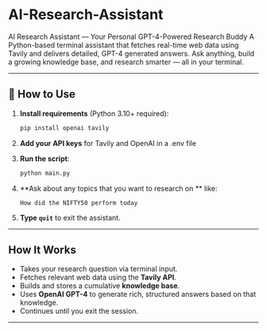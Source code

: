# AI-Research-Assistant
AI Research Assistant — Your Personal GPT-4-Powered Research Buddy  A Python-based terminal assistant that fetches real-time web data using Tavily and delivers detailed, GPT-4 generated answers. Ask anything, build a growing knowledge base, and research smarter — all in your terminal.

---

## 🔧 How to Use

1. **Install requirements** (Python 3.10+ required):
   ```bash
   pip install openai tavily
   ```

2. **Add your API keys** for Tavily and OpenAI in a .env file

3. **Run the script**:
   ```bash
   python main.py
   ```

4. **Ask about any topics that you want to research on ** like:
   ```
   How did the NIFTY50 perform today
   ```

5. **Type `quit`** to exit the assistant.

---

## How It Works

- Takes your research question via terminal input.
- Fetches relevant web data using the **Tavily API**.
- Builds and stores a cumulative **knowledge base**.
- Uses **OpenAI GPT-4** to generate rich, structured answers based on that knowledge.
- Continues until you exit the session.

---

